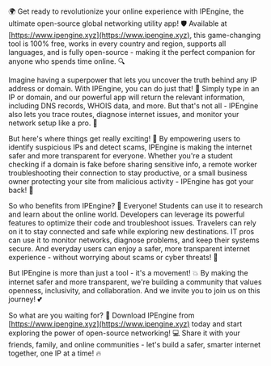 🌍 Get ready to revolutionize your online experience with IPEngine, the ultimate open-source global networking utility app! 🛡️ Available at [https://www.ipengine.xyz](https://www.ipengine.xyz), this game-changing tool is 100% free, works in every country and region, supports all languages, and is fully open-source - making it the perfect companion for anyone who spends time online. 🔍

Imagine having a superpower that lets you uncover the truth behind any IP address or domain. With IPEngine, you can do just that! 📡 Simply type in an IP or domain, and our powerful app will return the relevant information, including DNS records, WHOIS data, and more. But that's not all - IPEngine also lets you trace routes, diagnose internet issues, and monitor your network setup like a pro. 🔧

But here's where things get really exciting! 🚀 By empowering users to identify suspicious IPs and detect scams, IPEngine is making the internet safer and more transparent for everyone. Whether you're a student checking if a domain is fake before sharing sensitive info, a remote worker troubleshooting their connection to stay productive, or a small business owner protecting your site from malicious activity - IPEngine has got your back! 💪

So who benefits from IPEngine? 🤔 Everyone! Students can use it to research and learn about the online world. Developers can leverage its powerful features to optimize their code and troubleshoot issues. Travelers can rely on it to stay connected and safe while exploring new destinations. IT pros can use it to monitor networks, diagnose problems, and keep their systems secure. And everyday users can enjoy a safer, more transparent internet experience - without worrying about scams or cyber threats! 🚫

But IPEngine is more than just a tool - it's a movement! 💥 By making the internet safer and more transparent, we're building a community that values openness, inclusivity, and collaboration. And we invite you to join us on this journey! 💕

So what are you waiting for? 🤔 Download IPEngine from [https://www.ipengine.xyz](https://www.ipengine.xyz) today and start exploring the power of open-source networking! 💻 Share it with your friends, family, and online communities - let's build a safer, smarter internet together, one IP at a time! 🔥